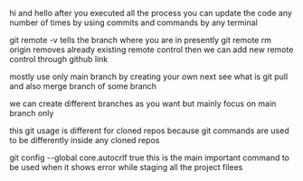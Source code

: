 hi and hello
after you executed all the process you can update the code any number of times by using commits and commands by any terminal

git remote -v tells the branch where you are in presently
git remote rm origin removes already existing remote control then we can add new remote control through github link

mostly use only main branch by creating your own
next see what is git pull and also merge branch of some branch

we can create different branches as you want but mainly focus on main branch only 

this git usage is different for cloned repos because git commands are used to be differently inside any cloned repos

git config --global core.autocrlf true
this is the main important command to be used when it shows error while staging all the project filees 

